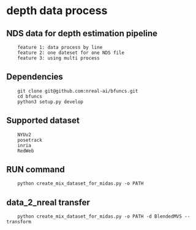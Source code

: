# depth data process
## NDS data for depth estimation pipeline

``` 
    feature 1: data process by line
    feature 2: one dateset for one NDS file
    feature 3: using multi process
```


## Dependencies
```
    git clone git@github.com:nreal-ai/bfuncs.git
    cd bfuncs
    python3 setup.py develop
```

## Supported dataset 
```
    NYUv2
    posetrack
    inria
    RedWeb
```

## RUN command
```
    python create_mix_dataset_for_midas.py -o PATH

```
## data_2_nreal transfer
```
    python create_mix_dataset_for_midas.py -o PATH -d BlendedMVS --transform

```


  